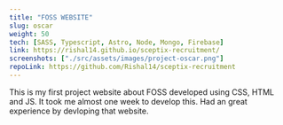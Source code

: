 ```yaml
---
title: "FOSS WEBSITE"
slug: oscar
weight: 50
tech: [SASS, Typescript, Astro, Node, Mongo, Firebase]
link: https://rishal14.github.io/sceptix-recruitment/
screenshots: ["./src/assets/images/project-oscar.png"]
repoLink: https://github.com/Rishal14/sceptix-recruitment
---
```


This is my first project website about FOSS developed using CSS, HTML and JS. It took me almost one week to develop this.
Had an great experience by devloping that website.
